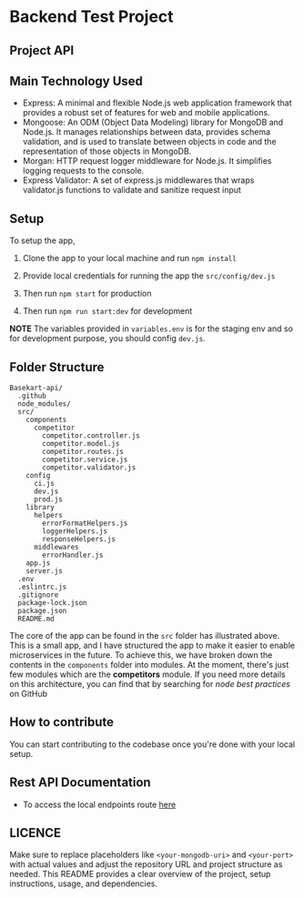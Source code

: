 # Backend Test Project

## Project API

## Main Technology Used

- Express: A minimal and flexible Node.js web application framework that provides a robust set of features for web and mobile applications.
- Mongoose: An ODM (Object Data Modeling) library for MongoDB and Node.js. It manages relationships between data, provides schema validation, and is used to translate between objects in 
  code and the representation of those objects in MongoDB.
- Morgan: HTTP request logger middleware for Node.js. It simplifies logging requests to the console.
- Express Validator: A set of express.js middlewares that wraps validator.js functions to validate and sanitize request input


## Setup

To setup the app,

1. Clone the app to your local machine and run `npm install`

2. Provide local credentials for running the app the `src/config/dev.js`

3. Then run `npm start` for production 

4. Then run `npm run start:dev` for development 

**NOTE** The variables provided in `variables.env` is for the staging env and so for development purpose, you should config `dev.js`. 


## Folder Structure

```
Basekart-api/
  .github
  node_modules/
  src/
    components
      competitor
        competitor.controller.js
        competitor.model.js
        competitor.routes.js
        competitor.service.js
        competitor.validator.js
    config
      ci.js
      dev.js
      prod.js
    library
      helpers
        errorFormatHelpers.js
        loggerHelpers.js
        responseHelpers.js
      middlewares
        errorHandler.js
    app.js
    server.js
  .env
  .eslintrc.js
  .gitignore
  package-lock.json
  package.json
  README.md
```

The core of the app can be found in the `src` folder has illustrated above. This is a small app, and I have structured the app to make it easier to enable microservices in the future. To achieve this, we have broken down the contents in the `components` folder into modules. At the moment, there's just few modules which are the **competitors**  module.
If you need more details on this architecture, you can find that by searching for _node best practices_ on GitHub

## How to contribute

You can start contributing to the codebase once you're done with your local setup.



## Rest API Documentation

-   To access the local endpoints route [here](http://localhost:5000/api-doc/)



## LICENCE


Make sure to replace placeholders like `<your-mongodb-uri>` and `<your-port>` with actual values and adjust the repository URL and project structure as needed. This README provides a clear overview of the project, setup instructions, usage, and dependencies.
